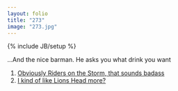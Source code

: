 ```yaml
---
layout: folio
title: "273"
image: "273.jpg"
---
```

{% include JB/setup %}

<div class="copy">
	<p>...And the nice barman. He asks you what drink you want</p>
</div>

<div class="choice">
	<ol>
		<li><a href="271.html">
			Obviously Riders on the Storm, that sounds badass
		</a></li>
		<li><a href="272.html">
			I kind of like Lions Head more?
		</a></li>
	</ol>
</div>